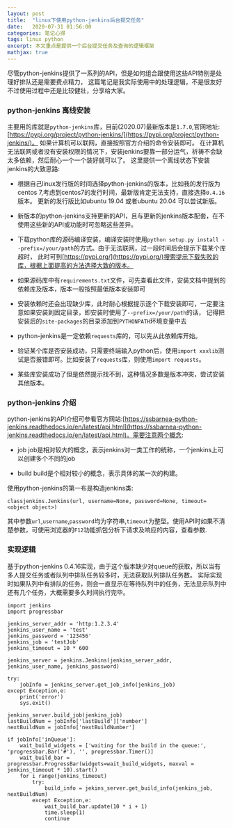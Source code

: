 ```yaml
---
layout: post
title:  "linux下使用python-jenkins后台提交任务"
date:   2020-07-31 01:56:00
categories: 笔记心得
tags: linux python
excerpt: 本文重点是提供一个后台提交任务及查询的逻辑框架
mathjax: true
---
```


尽管python-jenkins提供了一系列的API，但是如何组合跟使用这些API特别是处理好排队还是需要费点精力，
这篇笔记是我实际使用中的处理逻辑，不是很友好不过使用过程中还是比较健壮，分享给大家。

### python-jenkins 离线安装

主要用的库就是`python-jenkins`库，目前(2020.07)最新版本是`1.7.0`,官网地址:[https://pypi.org/project/python-jenkins/](https://pypi.org/project/python-jenkins/)。
如果计算机可以联网，直接按照官方介绍的命令安装即可。
在计算机无法联网或者没有安装权限的情况下，安装jenkins要靠一部分运气，祈祷不会缺太多依赖，然后耐心一个一个装好就可以了。
这里提供一个离线状态下安装jenkins的大致思路:

- 根据自己linux发行版的时间选择python-jenkins的版本，比如我的发行版为centos 7,考虑到centos7的发行时间，最新版肯定无法支持，直接选择`0.4.16`版本。
更新的发行版比如ubuntu 19.04 或者ubuntu 20.04 可以尝试新版。

- 新版本的python-jenkins支持更新的API，且与更新的jenkins版本配套，在不使用这些新的API或功能时可忽略这些差异。

- 下载python库的源码编译安装，编译安装时使用`python setup.py install --prefix=/your/path`的方式。由于无法联网，过一段时间后会提示下载某个库超时，
此时可到[https://pypi.org/](https://pypi.org/)搜索提示下载失败的库，根据上面提高的方法选择大致的版本。

- 如果源码库中有`requirements.txt`文件，可先查看此文件，安装文档中提到的依赖库及版本，版本一般按照最低版本安装即可

- 安装依赖时还会出现缺少库，此时耐心根据提示逐个下载安装即可，一定要注意如果安装到固定目录，即安装时使用了`--prefix=/your/path`的话，
记得把安装后的`site-packages`的目录添加到`PYTHONPATH`环境变量中去

- python-jenkins是一定依赖`requests`库的，可以先从此依赖库开始。

- 验证某个库是否安装成功，只需要终端输入python后，使用`import xxxlib`测试是否报错即可。比如安装了`requests`库，则使用`import requests`。

- 某些库安装成功了但是依然提示找不到，这种情况多数是版本冲突，尝试安装其他版本。

### python-jenkins 介绍

python-jenkins的API介绍可参看官方网站:[https://ssbarnea-python-jenkins.readthedocs.io/en/latest/api.html](https://ssbarnea-python-jenkins.readthedocs.io/en/latest/api.html)。需要注意两个概念:

- job
    job是相对较大的概念，表示jenkins对一类工作的统称，一个jenkins上可以创建多个不同的job

- build
    build是个相对较小的概念，表示具体的某一次的构建。

使用python-jenkins的第一布是构造jenkins类:
```
classjenkins.Jenkins(url, username=None, password=None, timeout=<object object>)
```
其中参数`url`,`username`,`password`均为字符串,`timeout`为整型。使用API时如果不清楚参数，可使用浏览器的`F12`功能抓包分析下请求及响应的内容，查看参数.

### 实现逻辑

基于python-jenkins 0.4.16实现，由于这个版本缺少对queue的获取，所以当有多人提交任务或者队列中排队任务较多时，无法获取队列排队任务数。
实际实现时如果队列中有排队的任务，则会一直显示在等待队列中的任务，无法显示队列中还有几个任务，大概需要多久时间执行完毕。

```
import jenkins
import progressbar

jenkins_server_addr = 'http:1.2.3.4'
jenkins_user_name = 'test'
jenkins_password = '123456'
jenkins_job = 'testJob'
jenkins_timeout = 10 * 600

jenkins_server = jenkins.Jenkins(jenkins_server_addr, jenkins_user_name, jenkins_password)

try:
    jobInfo = jenkins_server.get_job_info(jenkins_job)
except Exception,e:
    print('error')
    sys.exit()

jenkins_server.build_job(jenkins_job)
lastBuildNum = jobInfo['lastBuild']['number']
nextBuildNum = jobInfo['nextBuildNumber']

if jobInfo['inQueue']:
    wait_build_widgets = ['waiting for the build in the queue:', 'progressbar.Bar('#'), '', progressbar.Timer()]
    wait_build_bar = progressbar.ProgressBar(widgets=wait_build_widgets, maxval = jenkins_timeout * 10).start()
    for i range(jenkins_timeout)
        try:
            build_info = jekins_server.get_build_info(jenkins_job, nextBuildNum)
        except Exception,e:
            wait_build_bar.update(10 * i + 1)
            time.sleep(1)
            continue
```
